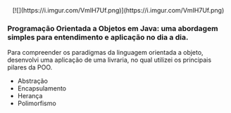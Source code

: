 <center> [![](https://i.imgur.com/VmIH7Uf.png)](https://i.imgur.com/VmIH7Uf.png)</center>

### Programação Orientada a Objetos em Java: uma abordagem simples para entendimento e aplicação no dia a dia.

Para compreender os paradigmas da linguagem orientada a objeto, desenvolvi uma aplicação de uma livraria, no qual utilizei os principais pilares da POO.

- Abstração
- Encapsulamento
- Herança
- Polimorfismo
